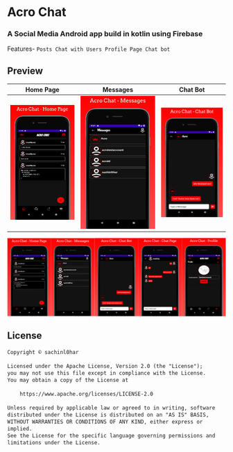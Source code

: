 # Acro Chat

### A Social Media Android app build in kotlin using Firebase
Features-
`Posts
Chat with Users
Profile Page
Chat bot`

## Preview

Home Page | Messages | Chat Bot
--- | --- | --- |
![](https://github.com/sachinl0har/Acro-Chat/blob/master/results/screenshot_1.png) | ![](https://github.com/sachinl0har/Acro-Chat/blob/master/results/screenshot_2.png) | ![](https://github.com/sachinl0har/Acro-Chat/blob/master/results/screenshot_3.png)

![](https://github.com/sachinl0har/Acro-Chat/blob/master/results/screenshot_6.png)

## License
```
Copyright ©️ sachinl0har

Licensed under the Apache License, Version 2.0 (the "License");
you may not use this file except in compliance with the License.
You may obtain a copy of the License at

    https://www.apache.org/licenses/LICENSE-2.0

Unless required by applicable law or agreed to in writing, software
distributed under the License is distributed on an "AS IS" BASIS,
WITHOUT WARRANTIES OR CONDITIONS OF ANY KIND, either express or implied.
See the License for the specific language governing permissions and
limitations under the License.
```
